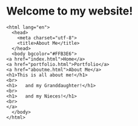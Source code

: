# Welcome to my website!

<!doctype html>
	<html lang="en">
	  <head>
	    <meta charset="utf-8">
	    <title>About Me</title>
	  </head>
	  <body bgcolor="#FFB3E6">
    <a href="index.html">Home</a>
    <a href="portfolio.html">Portfolio</a>
    <a href="aboutme.html">About Me</a>
    <h1>This is all about me!</h1>
    <br>
    <h1>   and my Granddaughter!</h1>
    <br>
    <h1>   and my Nieces!</h1>
    <br>
    </a>
	  </body>
	</html>
